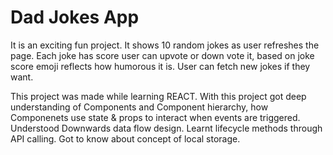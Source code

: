 #   Dad Jokes App

It is an exciting fun project. It shows 10 random jokes as user refreshes the page. Each joke has score user can upvote or down vote it, based on joke score emoji reflects how humorous it is. User can fetch new jokes if they want.



This project was made while learning REACT. With this project got deep understanding of Components and Component hierarchy, how Componenets use state & props to interact when events are triggered.
Understood Downwards data flow design. 
Learnt lifecycle methods through API calling.
Got to know about concept of local storage.